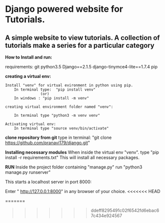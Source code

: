 # Django powered website for Tutorials. #
## A simple website to view tutorials. A collection of tutorials make a series for a particular category ##

**How to Install and run:**

requirements:
	git
	python3.5
	Django==2.1.5
 	django-tinymce4-lite==1.7.4
	pip


**creating a virtual env:**

	Install "venv" for virtual evironment in python using pip.
		In terminal type:  "pip install venv"
					(or)
		In windows : "pip install -m venv" 

	creating virtual environment folder named "venv":
		 
		In terminal type "python3 -m venv venv"
	
	Activating virtual env:
		In terminal type "source venv/bin/activate"


**clone repository from git**
		type in terminal: "git clone https://github.com/pranavi179/django.git"


**Installing necessary modules**
	 When inside the virtual env "venv". 
		type "pip install -r requirements.txt"
	This will install all necessary packages.

**RUN**
	Inside the project folder containing "manage.py"
	run "python3 manage.py runserver"

 This starts a localhost server in port 8000: 
	
Enter " http://127.0.0.1:8000" in any browser of your choice.
<<<<<<< HEAD

=======
>>>>>>> ddeff8295491c02f6542fd6ebac67c434e924567
